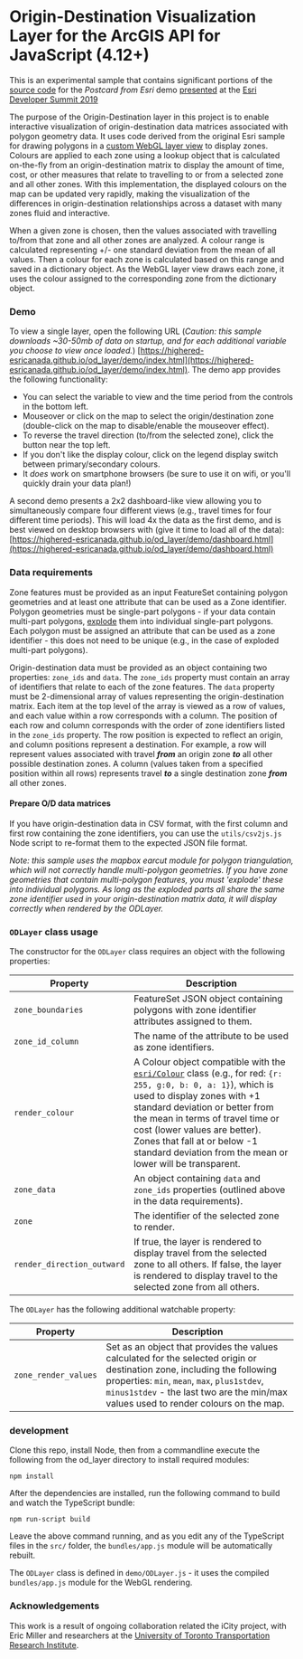 # Origin-Destination Visualization Layer for the ArcGIS API for JavaScript (4.12+)

This is an experimental sample that contains significant portions of the [source code](https://github.com/damix911/ds-demo-2019) for the *Postcard from Esri* demo [presented](https://www.esri.com/en-us/about/events/devsummit/agenda/agenda) at the [Esri Developer Summit 2019](https://www.esri.com/en-us/about/events/devsummit/overview)

The purpose of the Origin-Destination layer in this project is to enable interactive visualization of origin-destination data matrices associated with polygon geometry data.  It uses code derived from the original Esri sample for drawing polygons in a [custom WebGL layer view](https://developers.arcgis.com/javascript/latest/sample-code/custom-gl-visuals/index.html) to display zones.  Colours are applied to each zone using a lookup object that is calculated on-the-fly from an origin-destination matrix to display the amount of time, cost, or other measures that relate to travelling to or from a selected zone and all other zones.  With this implementation, the displayed colours on the map can be updated very rapidly, making the visualization of the differences in origin-destination relationships across a dataset with many zones fluid and interactive.

When a given zone is chosen, then the values associated with travelling to/from that zone and all other zones are analyzed.  A colour range is calculated representing +/- one standard deviation from the mean of all values.  Then a colour for each zone is calculated based on this range and saved in a dictionary object.  As the WebGL layer view draws each zone, it uses the colour assigned to the corresponding zone from the dictionary object.

### Demo

To view a single layer, open the following URL (*Caution: this sample downloads ~30-50mb of data on startup, and for each additional variable you choose to view once loaded.*) [https://highered-esricanada.github.io/od_layer/demo/index.html](https://highered-esricanada.github.io/od_layer/demo/index.html).  The demo app provides the following functionality:

* You can select the variable to view and the time period from the controls in the bottom left.  
* Mouseover or click on the map to select the origin/destination zone (double-click on the map to disable/enable the mouseover effect).
* To reverse the travel direction (to/from the selected zone), click the button near the top left.
* If you don't like the display colour, click on the legend display switch between primary/secondary colours.
* It *does* work on smartphone browsers (be sure to use it on wifi, or you'll quickly drain your data plan!)

A second demo presents a 2x2 dashboard-like view allowing you to simultaneously compare four different views (e.g., travel times for four different time periods).  This will load 4x the data as the first demo, and is best viewed on desktop browsers with (give it time to load all of the data): [https://highered-esricanada.github.io/od_layer/demo/dashboard.html](https://highered-esricanada.github.io/od_layer/demo/dashboard.html)

### Data requirements

Zone features must be provided as an input FeatureSet containing polygon geometries and at least one attribute that can be used as a Zone identifier.  Polygon geometries must be single-part polygons - if your data contain multi-part polygons, [explode](https://pro.arcgis.com/en/pro-app/help/editing/explode-a-multipart-feature.htm) them into individual single-part polygons.  Each polygon must be assigned an attribute that can be used as a zone identifier - this does not need to be unique (e.g., in the case of exploded multi-part polygons).

Origin-destination data must be provided as an object containing two properties: `zone_ids` and `data`.  The `zone_ids` property must contain an array of identifiers that relate to each of the zone features.  The `data` property must be 2-dimensional array of values representing the origin-destination matrix.  Each item at the top level of the array is viewed as a row of values, and each value within a row corresponds with a column.  The position of each row and column corresponds with the order of zone identifiers listed in the `zone_ids` property.  The row position is expected to reflect an origin, and column positions represent a destination.  For example, a row will represent values associated with travel ***from*** an origin zone ***to*** all other possible destination zones.  A column (values taken from a specified position within all rows) represents travel ***to*** a single destination zone ***from*** all other zones.

#### Prepare O/D data matrices

If you have origin-destination data in CSV format, with the first column and first row containing the zone identifiers, you can use the `utils/csv2js.js` Node script to re-format them to the expected JSON file format.

*Note: this sample uses the mapbox earcut module for polygon triangulation, which will not correctly handle multi-polygon geometries.  If you have zone geometries that contain multi-polygon features, you must 'explode' these into individual polygons.  As long as the exploded parts all share the same zone identifier used in your origin-destination matrix data, it will display correctly when rendered by the ODLayer.*

### `ODLayer` class usage

The constructor for the `ODLayer` class requires an object with the following properties:

| Property | Description |
| --- | --- |
| `zone_boundaries` |  FeatureSet JSON object containing polygons with zone identifier attributes  assigned to them. |
| `zone_id_column` | The name of the attribute to be used as zone identifiers. |
| `render_colour` | A Colour object compatible with the [`esri/Colour`](https://developers.arcgis.com/javascript/latest/api-reference/esri-Color.html) class (e.g., for red: `{r: 255, g:0, b: 0, a: 1}`), which is used to display zones with +1 standard deviation or better from the mean in terms of travel time or cost (lower values are better).  Zones that fall at or below -1 standard deviation from the mean or lower will be transparent. |
| `zone_data` | An object containing `data` and `zone_ids` properties (outlined above in the data requirements). |
| `zone` | The identifier of the selected zone to render. |
| `render_direction_outward` | If true, the layer is rendered to display travel from the selected zone to all others.  If false, the layer is rendered to display travel to the selected zone from all others. |

The `ODLayer` has the following additional watchable property:

| Property | Description |
| --- | --- |
| `zone_render_values` | Set as an object that provides the values calculated for the selected origin or destination zone, including the following properties: `min`, `mean`, `max`, `plus1stdev`, `minus1stdev` - the last two are the min/max values used to render colours on the map. |

### development

Clone this repo, install Node, then from a commandline execute the following from the od_layer directory to install required modules:

`npm install`

After the dependencies are installed, run the following command to build and watch the TypeScript bundle:

`npm run-script build`

Leave the above command running, and as you edit any of the TypeScript files in the `src/` folder, the `bundles/app.js` module will be automatically rebuilt.

The `ODLayer` class is defined in `demo/ODLayer.js` - it uses the compiled `bundles/app.js` module for the WebGL rendering.

### Acknowledgements

This work is a result of ongoing collaboration related the iCity project, with Eric Miller and researchers at the [University of Toronto Transportation Research Institute](https://uttri.utoronto.ca/).
